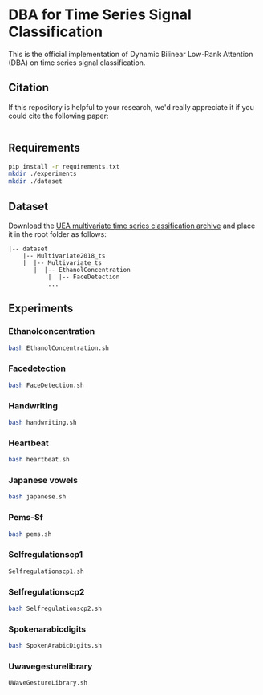 # DBA for Time Series Signal Classification

This is the official implementation of Dynamic Bilinear Low-Rank Attention (DBA) on time series signal classification.

## Citation
If this repository is helpful to your research, we'd really appreciate it if you could cite the following paper:

```
```

## Requirements
```bash
pip install -r requirements.txt
mkdir ./experiments
mkdir ./dataset
```

## Dataset
Download the [UEA multivariate time series classification archive](http://www.timeseriesclassification.com/Downloads/Archives/Multivariate2018_ts.zip) and place it in the root folder as follows:

```angular2html
|-- dataset
	|-- Multivariate2018_ts
	|  |-- Multivariate_ts
	   |  |-- EthanolConcentration
           |  |-- FaceDetection
           ...
```

## Experiments
### Ethanolconcentration
```bash
bash EthanolConcentration.sh
```
### Facedetection
```bash
bash FaceDetection.sh
```
### Handwriting
```bash
bash handwriting.sh
```
### Heartbeat
```bash
bash heartbeat.sh
```
### Japanese vowels
```bash
bash japanese.sh
```
### Pems-Sf
```bash
bash pems.sh
```
### Selfregulationscp1
```bash
Selfregulationscp1.sh
```
### Selfregulationscp2
```bash
bash Selfregulationscp2.sh
```
### Spokenarabicdigits
```bash
bash SpokenArabicDigits.sh
```
### Uwavegesturelibrary
```bash
UWaveGestureLibrary.sh
```
